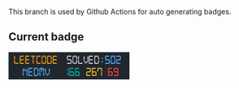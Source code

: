 This branch is used by Github Actions for auto generating badges.

## Current badge
![Github badge](badge.png)
